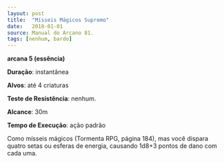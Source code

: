 ```yaml
---
layout: post
title:  "Mísseis Mágicos Supremo"
date:   2018-01-01
source: Manual do Arcano 81.
tags: [nenhum, bardo]
---
```


**arcana 5 (essência)**

**Duração**: instantânea

**Alvos**: até 4 criaturas

**Teste de Resistência**: nenhum.

**Alcance**: 30m

**Tempo de Execução**: ação padrão

Como mísseis mágicos (Tormenta RPG, página 184), mas você dispara quatro setas ou esferas de energia, causando 1d8+3 pontos de dano com cada uma.
